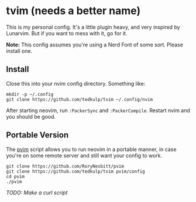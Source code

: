 # tvim (needs a better name)

This is my personal config. It's a little plugin heavy, and very inspired by
Lunarvim. But if you want to mess with it, go for it.

**Note:** This config assumes you're using a Nerd Font of some sort.  Please install one.

## Install

Close this into your nvim config directory.  Something like:

```
mkdir -p ~/.config
git clone https://github.com/tedkulp/tvim ~/.config/nvim
```

After starting neovim, run `:PackerSync` and `:PackerCompile`. Restart nvim
and you should be good.

## Portable Version

The [pvim](https://github.com/RoryNesbitt/pvim) script allows you to run neovim in
a portable manner, in case you're on some remote server and still want your config
to work.

```
git clone https://github.com/RoryNesbitt/pvim
git clone https://github.com/tedkulp/tvim pvim/config
cd pvim
./pvim
```

_TODO: Make a curl script_
